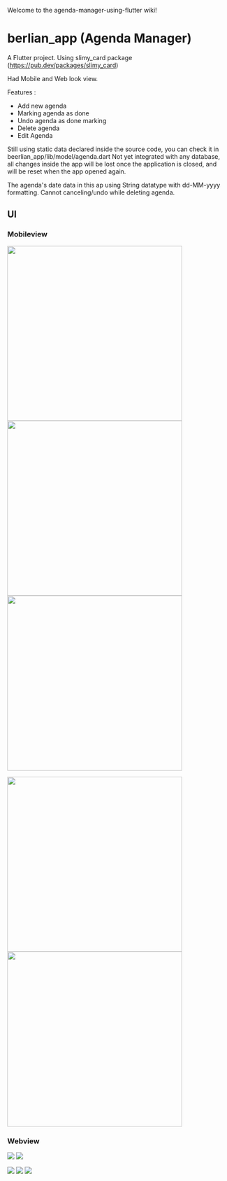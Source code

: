 Welcome to the agenda-manager-using-flutter wiki!

# berlian_app (Agenda Manager)

A Flutter project.
Using slimy_card package (https://pub.dev/packages/slimy_card)

Had Mobile and Web look view.

Features : 
- Add new agenda
- Marking agenda as done
- Undo agenda as done marking
- Delete agenda
- Edit Agenda

Still using static data declared inside the source code, you can check it in beerlian_app/lib/model/agenda.dart
Not yet integrated with any database, all changes inside the app will be lost once the application is closed, and will be reset when the app opened again.

The agenda's date data in this ap using String datatype with dd-MM-yyyy formatting.
Cannot canceling/undo while deleting agenda.

## UI
### Mobileview


<img src = "https://github.com/beeerlian/agenda-manager-using-flutter/blob/Flutters-Repo/berlian_app/assets/Screenshot/berlian_app_ui/loginM.jpeg" height = "400"/> <img src="https://github.com/beeerlian/agenda-manager-using-flutter/blob/Flutters-Repo/berlian_app/assets/Screenshot/berlian_app_ui/mainM2.jpeg" height = "400"/> <img src="https://github.com/beeerlian/agenda-manager-using-flutter/blob/Flutters-Repo/berlian_app/assets/Screenshot/berlian_app_ui/mainM3.jpeg" height = "400"/>  

<img src="https://github.com/beeerlian/agenda-manager-using-flutter/blob/Flutters-Repo/berlian_app/assets/Screenshot/berlian_app_ui/addM.jpeg" height="400"/> <img src="https://github.com/beeerlian/agenda-manager-using-flutter/blob/Flutters-Repo/berlian_app/assets/Screenshot/berlian_app_ui/deletem.jpeg" height="400"/>

### Webview

<img src="https://github.com/beeerlian/agenda-manager-using-flutter/blob/Flutters-Repo/berlian_app/assets/Screenshot/berlian_app_ui/mainpage.jpeg"/> <img src="https://github.com/beeerlian/agenda-manager-using-flutter/blob/Flutters-Repo/berlian_app/assets/Screenshot/berlian_app_ui/add.jpeg"/>

<img src="https://github.com/beeerlian/agenda-manager-using-flutter/blob/Flutters-Repo/berlian_app/assets/Screenshot/berlian_app_ui/delete.jpeg"/> <img src="https://github.com/beeerlian/agenda-manager-using-flutter/blob/Flutters-Repo/berlian_app/assets/Screenshot/berlian_app_ui/mark.jpeg" /> 
<img src="https://github.com/beeerlian/agenda-manager-using-flutter/blob/Flutters-Repo/berlian_app/assets/Screenshot/berlian_app_ui/edit.jpeg"/>




